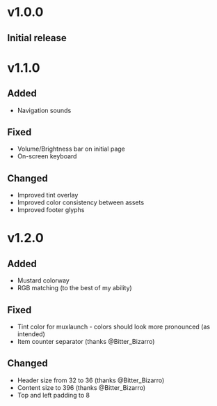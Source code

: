 # v1.0.0
## Initial release

# v1.1.0
## Added
- Navigation sounds
## Fixed
- Volume/Brightness bar on initial page
- On-screen keyboard
## Changed
- Improved tint overlay
- Improved color consistency between assets
- Improved footer glyphs

# v1.2.0
## Added
- Mustard colorway
- RGB matching (to the best of my ability)
## Fixed
- Tint color for muxlaunch - colors should look more pronounced (as intended)
- Item counter separator (thanks @Bitter_Bizarro)
## Changed
- Header size from 32 to 36 (thanks @Bitter_Bizarro)
- Content size to 396 (thanks @Bitter_Bizarro)
- Top and left padding to 8
